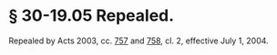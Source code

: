 # § 30-19.05 Repealed.

<p>Repealed by Acts 2003, cc. <a href='http://lis.virginia.gov/cgi-bin/legp604.exe?031+ful+CHAP0757'>757</a> and <a href='http://lis.virginia.gov/cgi-bin/legp604.exe?031+ful+CHAP0758'>758</a>, cl. 2, effective July 1, 2004.</p>